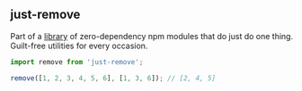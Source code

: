 ## just-remove

Part of a [library](../../../../) of zero-dependency npm modules that do just do one thing.  
Guilt-free utilities for every occasion.

```js
import remove from 'just-remove';

remove([1, 2, 3, 4, 5, 6], [1, 3, 6]); // [2, 4, 5]
```
